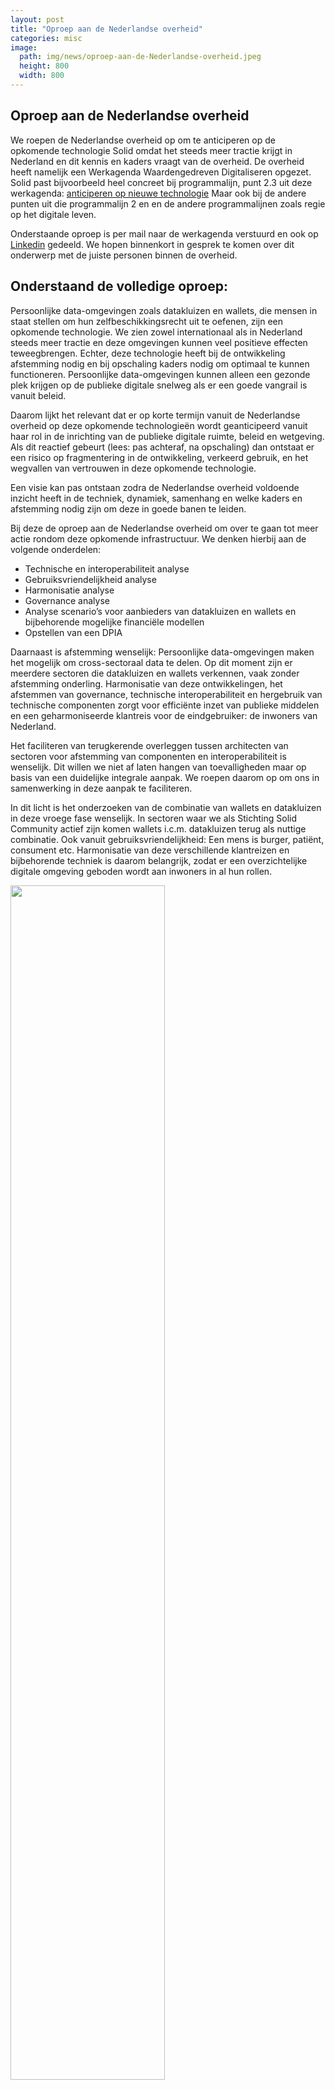```yaml
---
layout: post
title: "Oproep aan de Nederlandse overheid"
categories: misc
image:
  path: img/news/oproep-aan-de-Nederlandse-overheid.jpeg
  height: 800
  width: 800
---
```


## Oproep aan de Nederlandse overheid

We roepen de Nederlandse overheid op om te anticiperen op de opkomende technologie Solid omdat het steeds meer tractie krijgt in Nederland en dit kennis en kaders vraagt van de overheid.
De overheid heeft namelijk een Werkagenda Waardengedreven Digitaliseren opgezet. 
Solid past bijvoorbeeld heel concreet bij programmalijn, punt 2.3 uit deze werkagenda: [anticiperen op nieuwe technologie](https://www.digitaleoverheid.nl/werkagenda-waardengedreven-digitaliseren/#Anticiperen-op-nieuwe-digitale-technologie-Overzicht) 
Maar ook bij de andere punten uit die programmalijn 2 en en de andere programmalijnen zoals regie op het digitale leven.
 
Onderstaande oproep is per mail naar de werkagenda verstuurd en ook op [Linkedin](https://www.linkedin.com/feed/update/urn:li:activity:7066374452388716545) gedeeld. We hopen binnenkort in gesprek te komen over dit onderwerp met de juiste personen binnen de overheid.

Onderstaand de volledige oproep:
------ 

Persoonlijke data-omgevingen zoals datakluizen en wallets, die mensen in staat stellen om hun zelfbeschikkingsrecht uit te oefenen, zijn een opkomende technologie.
We zien zowel internationaal als in Nederland steeds meer tractie en deze omgevingen kunnen veel positieve effecten teweegbrengen.
Echter, deze technologie heeft bij de ontwikkeling afstemming nodig en bij opschaling kaders nodig om optimaal te kunnen functioneren. 
Persoonlijke data-omgevingen kunnen alleen een gezonde plek krijgen op de publieke digitale snelweg als er een goede vangrail is vanuit beleid.

Daarom lijkt het relevant dat er op korte termijn vanuit de Nederlandse overheid op deze opkomende technologieën wordt geanticipeerd vanuit haar rol in de inrichting van de publieke digitale ruimte, beleid en wetgeving.
Als dit reactief gebeurt (lees: pas achteraf, na opschaling) dan ontstaat er een risico op fragmentering in de ontwikkeling, verkeerd gebruik, en het wegvallen van vertrouwen in deze opkomende technologie.

Een visie kan pas ontstaan zodra de Nederlandse overheid voldoende inzicht heeft in de techniek, dynamiek, samenhang en welke kaders en afstemming nodig zijn om deze in goede banen te leiden.

Bij deze de oproep aan de Nederlandse overheid om over te gaan tot meer actie rondom deze opkomende infrastructuur.
We denken hierbij aan de volgende onderdelen:
- Technische en interoperabiliteit analyse
- Gebruiksvriendelijkheid analyse 
- Harmonisatie analyse
- Governance analyse
- Analyse scenario’s voor aanbieders van datakluizen en wallets en bijbehorende mogelijke financiële modellen
- Opstellen van een DPIA

Daarnaast is afstemming wenselijk: Persoonlijke data-omgevingen maken het mogelijk om cross-sectoraal data te delen. Op dit moment zijn er meerdere sectoren die datakluizen en wallets verkennen, vaak zonder afstemming onderling.
Harmonisatie van deze ontwikkelingen, het afstemmen van governance, technische interoperabiliteit en hergebruik van technische componenten zorgt voor efficiënte inzet van publieke middelen en een geharmoniseerde klantreis voor de eindgebruiker: de inwoners van Nederland.

Het faciliteren van terugkerende overleggen tussen architecten van sectoren voor afstemming van componenten en interoperabiliteit is wenselijk. Dit willen we niet af laten hangen van toevalligheden maar op basis van een duidelijke integrale aanpak.
We roepen daarom op om ons in samenwerking in deze aanpak te faciliteren.

In dit licht is het onderzoeken van de combinatie van wallets en datakluizen in deze vroege fase wenselijk.
In sectoren waar we als Stichting Solid Community actief zijn komen wallets i.c.m. datakluizen terug als nuttige combinatie.
Ook vanuit gebruiksvriendelijkheid: Een mens is burger, patiënt, consument etc.
Harmonisatie van deze verschillende klantreizen en bijbehorende techniek is daarom belangrijk, zodat er een overzichtelijke digitale omgeving geboden wordt aan inwoners in al hun rollen.

<img src="https://www.solidcommunity.nl/img/news/oproep-aan-de-Nederlandse-overheid.jpeg" style="width:70%;">
